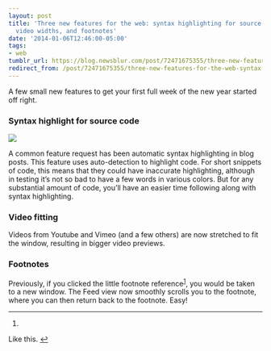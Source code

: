 ```yaml
---
layout: post
title: 'Three new features for the web: syntax highlighting for source code, adjustable
  video widths, and footnotes'
date: '2014-01-06T12:46:00-05:00'
tags:
- web
tumblr_url: https://blog.newsblur.com/post/72471675355/three-new-features-for-the-web-syntax
redirect_from: /post/72471675355/three-new-features-for-the-web-syntax
---
```

A few small new features to get your first full week of the new year started off right.

### Syntax highlight for source code

![](http://static.newsblur.com.s3.amazonaws.com/blog/syntax%20highlighting.png)

A common feature request has been automatic syntax highlighting in blog posts. This feature uses auto-detection to highlight code. For short snippets of code, this means that they could have inaccurate highlighting, although in testing it’s not so bad to have a few words in various colors. But for any substantial amount of code, you’ll have an easier time following along with syntax highlighting.

### Video fitting

Videos from Youtube and Vimeo (and a few others) are now stretched to fit the window, resulting in bigger video previews.

### Footnotes

Previously, if you clicked the little footnote reference<sup id="fnref:1"><a href="#fn:1" class="footnote-ref" role="doc-noteref">1</a></sup>, you would be taken to a new window. The Feed view now smoothly scrolls you to the footnote, where you can then return back to the footnote. Easy!

* * *

1. 

Like this.&nbsp;[↩︎](#fnref:1)

